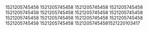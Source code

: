 1521205745458
1521205745458
1521205745458
1521205745458
1521205745458
1521205745458
1521205745458
1521205745458
1521205745458
1521205745458
1521205745458
1521205745458
1521205745458
1521205745458
15212057454581521220103417